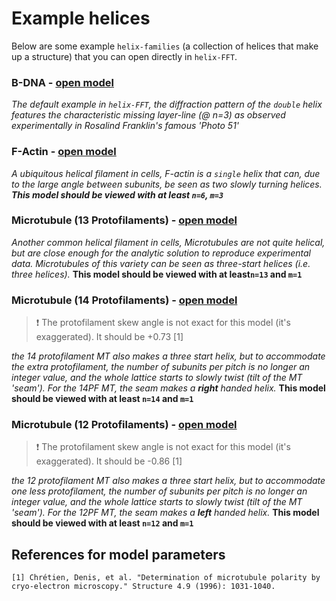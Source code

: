 # Example helices

Below are some example `helix-families` (a collection of helices that make up a structure) that you can open directly in `helix-FFT`.

### B-DNA - [open model](https://nemoandrea.github.io/helixiser/#name=B-DNA&radius=1&rise=0.34&frequency=10&unit_size=0.18&radius=1&rise=0.34&frequency=10&unit_size=0.18&rotation=143)

*The default example in `helix-FFT`, the diffraction pattern of the `double` helix features the characteristic missing layer-line (@ n=3) as observed experimentally in Rosalind Franklin's famous 'Photo 51'*



### F-Actin - [open model](https://nemoandrea.github.io/helixiser/#name=F-actin&radius=2.5&rise=2.75&frequency=2.166&unit_size=3&offset=0&rotation=0&handedness=right)

*A ubiquitous helical filament in cells, F-actin is a `single` helix that can, due to the large angle between subunits, be seen as two slowly turning helices. **This model should be viewed with at least `n=6`, `m=3`***

### Microtubule (13 Protofilaments) - [open model](https://nemoandrea.github.io/helixiser/#name=Microtubule%20(13PF)&radius=12.5&rise=0.946&frequency=13&unit_size=2.5&offset=0&handedness=right&radius=12.5&rise=0.946&frequency=13&unit_size=2.5&offset=4.1&handedness=right&radius=12.5&rise=0.946&frequency=13&unit_size=2.5&offset=8.2&handedness=right)

*Another common helical filament in cells, Microtubules are not quite helical, but are close enough for the analytic solution to reproduce experimental data. Microtubules of this variety can be seen as three-start helices (i.e. three helices).* **This model should be viewed with at least`n=13` and `m=1`**

### Microtubule (14 Protofilaments) - [open model](https://nemoandrea.github.io/helixiser/#name=Microtubule%20(14PF)&radius=13.46&rise=0.946&frequency=13.9&unit_size=2.5&offset=0&rotation=0&handedness=right&radius=13.46&rise=0.946&frequency=13.9&unit_size=2.5&offset=4.38&rotation=1&handedness=right&radius=13.46&rise=0.946&frequency=13.9&unit_size=2.5&offset=8.766&rotation=2&handedness=right)

>:exclamation: The protofilament skew angle is not exact for this model (it's exaggerated). It should be +0.73 [1]

*the 14 protofilament MT also makes a three start helix, but to accommodate the extra protofilament, the number of subunits per pitch is no longer an integer value, and the whole lattice starts to slowly twist (tilt of the MT 'seam'). For the 14PF MT, the seam makes a **right** handed helix.*  **This model should be viewed with at least `n=14` and `m=1 `**

### Microtubule (12 Protofilaments) - [open model](https://nemoandrea.github.io/helixiser/#name=Microtubule%20(12PF)&radius=11.54&rise=0.946&frequency=12.1&unit_size=2.5&offset=0&rotation=0&handedness=right&radius=11.54&rise=0.946&frequency=12.1&unit_size=2.5&offset=3.82&rotation=-0.85&handedness=right&radius=11.54&rise=0.946&frequency=12.1&unit_size=2.5&offset=7.63&rotation=-1.7&handedness=right)

> :exclamation: The protofilament skew angle is not exact for this model (it's exaggerated). It should be -0.86 [1]

*the 12 protofilament MT also makes a three start helix, but to accommodate one less protofilament, the number of subunits per pitch is no longer an integer value, and the whole lattice starts to slowly twist (tilt of the MT 'seam'). For the 12PF MT, the seam makes a **left** handed helix.*  **This model should be viewed with at least `n=12` and `m=1 `**


## References for model parameters

```
[1] Chrétien, Denis, et al. "Determination of microtubule polarity by cryo-electron microscopy." Structure 4.9 (1996): 1031-1040.
```



